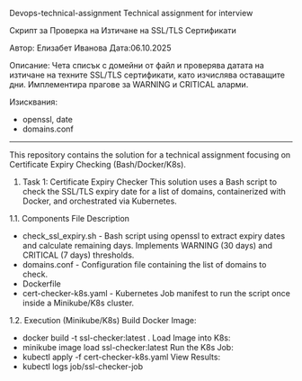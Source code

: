 Devops-technical-assignment
Technical assignment for interview

 Скрипт за Проверка на Изтичане на SSL/TLS Сертификати

 Автор: Елизабет Иванова
 Дата:06.10.2025

 Описание:
 Чета списък с домейни от файл и проверява датата на изтичане на техните
 SSL/TLS сертификати, като изчислява оставащите дни.
 Имплементира прагове за WARNING и CRITICAL аларми.

 Изисквания:
 - openssl, date 
 - domains.conf
***************************************
This repository contains the solution for a technical assignment focusing on Certificate Expiry Checking (Bash/Docker/K8s).

1. Task 1: Certificate Expiry Checker
This solution uses a Bash script to check the SSL/TLS expiry date for a list of domains, containerized with Docker, and orchestrated via Kubernetes.

1.1. Components File Description
- check_ssl_expiry.sh - Bash script using openssl to extract expiry dates and calculate remaining days. Implements WARNING (30 days) and CRITICAL (7 days) thresholds.
- domains.conf - Configuration file containing the list of domains to check.
- Dockerfile
- cert-checker-k8s.yaml - Kubernetes Job manifest to run the script once inside a Minikube/K8s cluster.

1.2. Execution (Minikube/K8s)
Build Docker Image:
  - docker build -t ssl-checker:latest .
Load Image into K8s:
  - minikube image load ssl-checker:latest
Run the K8s Job:
  - kubectl apply -f cert-checker-k8s.yaml
View Results:
  - kubectl logs job/ssl-checker-job

